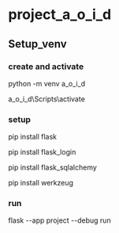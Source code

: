 # project_a_o_i_d
## Setup_venv
### create and activate
python -m venv a_o_i_d

a_o_i_d\Scripts\activate

### setup
pip install flask

pip install flask_login

pip install flask_sqlalchemy

pip install werkzeug

### run
flask --app project --debug run